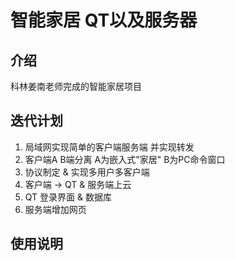 
# 智能家居 QT以及服务器

## 介绍

科林姜南老师完成的智能家居项目

## 迭代计划

1. 局域网实现简单的客户端服务端 并实现转发
2. 客户端A B端分离 A为嵌入式"家居" B为PC命令窗口
3. 协议制定 & 实现多用户多客户端
4. 客户端 -> QT & 服务端上云
5. QT 登录界面 & 数据库
6. 服务端增加网页

## 使用说明
